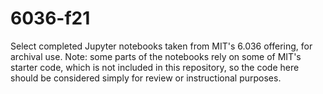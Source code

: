 # 6036-f21

Select completed Jupyter notebooks taken from MIT's 6.036 offering, for archival use. Note: some parts of the notebooks rely on some of MIT's starter code, which is not included in this repository, so the code here should be considered simply for review or instructional purposes.
